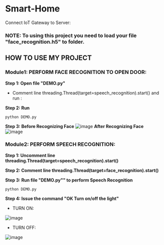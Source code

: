 # Smart-Home
Connect IoT Gateway to Server:
### NOTE: To using this project you need to load your file "face_recognition.h5" to folder.

## HOW TO USE MY PROJECT

### Module1: PERFORM FACE RECOGNITION TO OPEN DOOR:

**Step 1: Open file "DEMO.py"**

- Comment line threading.Thread(target=speech_recognition).start() and run :

**Step 2: Run**
```
python DEMO.py
```

**Step 3: Before Recognizing Face**
![image](https://github.com/Shan-Lee2k/Smart-Home/assets/120365693/b572372c-1d62-4f8d-82f8-e20e4517c084)
**After Recognizing Face**
![image](https://github.com/Shan-Lee2k/Smart-Home/assets/120365693/df92f236-19dd-48f5-870c-f403c5b74538)



### Module2: PERFORM SPEECH RECOGNITION:

**Step 1: Uncomment line threading.Thread(target=speech_recognition).start()**

**Step 2: Comment line threading.Thread(target=face_recognition).start()**

**Step 3: Run file "DEMO.py"" to perform Speech Recognition**
```
python DEMO.py
```
**Step 4: Issue the command "OK Turn on/off the light"**

- TURN ON:


![image](https://github.com/Shan-Lee2k/Smart-Home/assets/120365693/93537d86-89b5-43be-88e3-288c22686bc7)


- TURN OFF:


![image](https://github.com/Shan-Lee2k/Smart-Home/assets/120365693/ed9fa370-088a-43a4-8d32-f05f5011e286)




